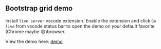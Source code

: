 
## Bootstrap grid demo

Install `live server` vscode extension. Enable the extension and click `Go live` from vscode status bar to open the demo on your default favorite (Chrome maybe 😄)browser.

View the demo here: [demo](https://stealth-ossified-nylon.glitch.me/items.html)

